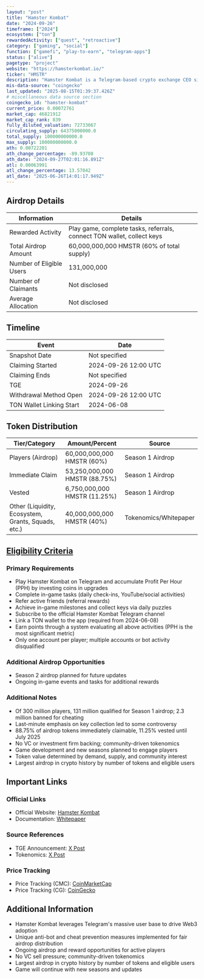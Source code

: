 ```yaml
---
layout: "post"
title: "Hamster Kombat"
date: "2024-09-26"
timeframe: ["2024"]
ecosystem: ["ton"]
rewardedActivity: ["quest", "retroactive"]
category: ["gaming", "social"]
function: ["gamefi", "play-to-earn", "telegram-apps"]
status: ["alive"]
pagetype: "project"
website: "https://hamsterkombat.io/"
ticker: "HMSTR"
description: "Hamster Kombat is a Telegram-based crypto exchange CEO simulator game with 300 million players, aiming to onboard 1 billion Web2 users into Web3 through gamified social and financial activities."
mis-data-source: "coingecko"
last_updated: "2025-08-15T01:39:37.426Z"
# miscellaneous data source section
coingecko_id: "hamster-kombat"
current_price: 0.00072761
market_cap: 46821912
market_cap_rank: 839
fully_diluted_valuation: 72733067
circulating_supply: 64375000000.0
total_supply: 100000000000.0
max_supply: 100000000000.0
ath: 0.00722201
ath_change_percentage: -89.93708
ath_date: "2024-09-27T02:01:16.891Z"
atl: 0.00063991
atl_change_percentage: 13.57042
atl_date: "2025-06-26T14:01:17.949Z"
---
```


## Airdrop Details

| Information              | Details                                                                 |
| ------------------------ | ----------------------------------------------------------------------- |
| Rewarded Activity        | Play game, complete tasks, referrals, connect TON wallet, collect keys   |
| Total Airdrop Amount     | 60,000,000,000 HMSTR (60% of total supply)                              |
| Number of Eligible Users | 131,000,000                                                             |
| Number of Claimants      | Not disclosed                                                           |
| Average Allocation       | Not disclosed                                                           |

## Timeline

| Event                    | Date                  |
| ------------------------ | --------------------- |
| Snapshot Date            | Not specified         |
| Claiming Started         | 2024-09-26 12:00 UTC  |
| Claiming Ends            | Not specified         |
| TGE                      | 2024-09-26            |
| Withdrawal Method Open   | 2024-09-26 12:00 UTC  |
| TON Wallet Linking Start | 2024-06-08            |

## Token Distribution

| Tier/Category      | Amount/Percent                | Source                |
| ------------------ | ---------------------------- | --------------------- |
| Players (Airdrop)  | 60,000,000,000 HMSTR (60%)    | Season 1 Airdrop      |
| Immediate Claim    | 53,250,000,000 HMSTR (88.75%) | Season 1 Airdrop      |
| Vested             | 6,750,000,000 HMSTR (11.25%)  | Season 1 Airdrop      |
| Other (Liquidity, Ecosystem, Grants, Squads, etc.) | 40,000,000,000 HMSTR (40%) | Tokenomics/Whitepaper |

## [Eligibility Criteria](https://x.com/hamster_kombat/status/1838903714662248534)

### Primary Requirements

- Play Hamster Kombat on Telegram and accumulate Profit Per Hour (PPH) by investing coins in upgrades
- Complete in-game tasks (daily check-ins, YouTube/social activities)
- Refer active friends (referral rewards)
- Achieve in-game milestones and collect keys via daily puzzles
- Subscribe to the official Hamster Kombat Telegram channel
- Link a TON wallet to the app (required from 2024-06-08)
- Earn points through a system evaluating all above activities (PPH is the most significant metric)
- Only one account per player; multiple accounts or bot activity disqualified

### Additional Airdrop Opportunities

- Season 2 airdrop planned for future updates
- Ongoing in-game events and tasks for additional rewards

### Additional Notes

- Of 300 million players, 131 million qualified for Season 1 airdrop; 2.3 million banned for cheating
- Last-minute emphasis on key collection led to some controversy
- 88.75% of airdrop tokens immediately claimable, 11.25% vested until July 2025
- No VC or investment firm backing; community-driven tokenomics
- Game development and new seasons planned to engage players
- Token value determined by demand, supply, and community interest
- Largest airdrop in crypto history by number of tokens and eligible users

## Important Links

### Official Links
- Official Website: [Hamster Kombat](https://hamsterkombat.io/)
- Documentation: [Whitepaper](https://hamsterkombatgame.io/docs/HK_WP_03.pdf)

### Source References
- TGE Announcement: [X Post](https://x.com/hamster_kombat/status/1838903714662248534)
- Tokenomics: [X Post](https://x.com/hamster_kombat/status/1803025528909156356)

### Price Tracking
- Price Tracking (CMC): [CoinMarketCap](https://coinmarketcap.com/currencies/hamster-kombat/)
- Price Tracking (CG): [CoinGecko](https://www.coingecko.com/en/coins/hamster-kombat)

## Additional Information

- Hamster Kombat leverages Telegram's massive user base to drive Web3 adoption
- Unique anti-bot and cheat prevention measures implemented for fair airdrop distribution
- Ongoing airdrop and reward opportunities for active players
- No VC sell pressure; community-driven tokenomics
- Largest airdrop in crypto history by number of tokens and eligible users
- Game will continue with new seasons and updates
